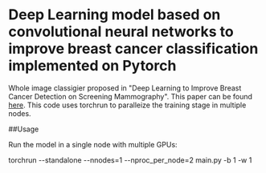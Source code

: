 # Deep Learning model based on convolutional neural networks to improve breast cancer classification implemented on Pytorch 

Whole image classigier proposed in "Deep Learning to Improve Breast Cancer Detection on Screening Mammography". This paper can be found [here](https://arxiv.org/pdf/1708.09427.pdf).
This code uses torchrun to paralleize the training stage in multiple nodes.  

##Usage 

Run the model in a single node with multiple GPUs:

torchrun --standalone --nnodes=1 --nproc_per_node=2 main.py -b 1 -w 1

